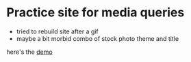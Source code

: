 # Practice site for media queries

- tried to rebuild site after a gif 
- maybe a bit morbid combo of stock photo theme and title

here's the [demo](https://mxx1029.github.io/responsivity-codelicious-recipes/)

